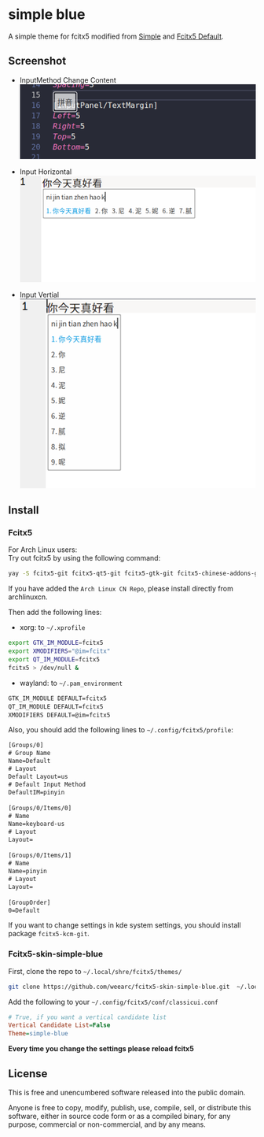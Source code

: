 # simple blue

A simple theme for fcitx5 modified from [Simple](https://github.com/iovxw/fcitx5-simple-theme) and [Fcitx5 Default](https://github.com/fcitx/fcitx5).

## Screenshot

- InputMethod Change Content</br>
![Content](screenshot/screenshot-content.png)</br>

- Input Horizontal</br>
![horizontal](screenshot/screenshot-input.png)</br>

- Input Vertial</br>
![vertical](screenshot/screenshot-input-vertical.png)</br>

## Install
### Fcitx5
For Arch Linux users:</br>
Try out fcitx5 by using the following command:
```bash
yay -S fcitx5-git fcitx5-qt5-git fcitx5-gtk-git fcitx5-chinese-addons-git
```
If you have added the `Arch Linux CN Repo`, please install directly from archlinuxcn.</br>

Then add the following lines:
- xorg: to `~/.xprofile`

```bash
export GTK_IM_MODULE=fcitx5
export XMODIFIERS="@im=fcitx"
export QT_IM_MODULE=fcitx5
fcitx5 > /dev/null &
```

- wayland: to `~/.pam_environment`

```bash
GTK_IM_MODULE DEFAULT=fcitx5
QT_IM_MODULE DEFAULT=fcitx5
XMODIFIERS DEFAULT=@im=fcitx5
```
Also, you should add the following lines to `~/.config/fcitx5/profile`:
```
[Groups/0]
# Group Name
Name=Default
# Layout
Default Layout=us
# Default Input Method
DefaultIM=pinyin

[Groups/0/Items/0]
# Name
Name=keyboard-us
# Layout
Layout=

[Groups/0/Items/1]
# Name
Name=pinyin
# Layout
Layout=

[GroupOrder]
0=Default
```

If you want to change settings in kde system settings, you should install package `fcitx5-kcm-git`.

### Fcitx5-skin-simple-blue
First, clone the repo to `~/.local/shre/fcitx5/themes/`

```bash
git clone https://github.com/weearc/fcitx5-skin-simple-blue.git  ~/.local/share/fcitx5/themes/simple-blue
```

Add the following to your `~/.config/fcitx5/conf/classicui.conf`

```ini
# True, if you want a vertical candidate list
Vertical Candidate List=False
Theme=simple-blue
```

**Every time you change the settings please reload fcitx5**

## License

This is free and unencumbered software released into the public domain.

Anyone is free to copy, modify, publish, use, compile, sell, or distribute this software, either in source code form or as a compiled binary, for any purpose, commercial or non-commercial, and by any means.
